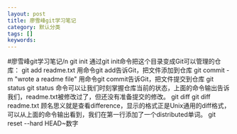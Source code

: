 ```yaml
---
layout: post
title: 廖雪峰git学习笔记
category: 默认分类
tags: []
keywords: 
---
```


#廖雪峰git学习笔记/n    git init  通过git init命令把这个目录变成Git可以管理的仓库：
    git add readme.txt  用命令git add告诉Git，把文件添加到仓库
    git commit -m "wrote a readme file"  用命令git commit告诉Git，把文件提交到仓库
    git status       git status   命令可以让我们时刻掌握仓库当前的状态，上面的命令输出告诉我们，readme.txt被修改过了，但还没有准备提交的修改。
    git diff  git diff  readme.txt   顾名思义就是查看difference，显示的格式正是Unix通用的diff格式，可以从上面的命令输出看到，我们在第一行添加了一个distributed单词。
    git reset --hard HEAD~数字